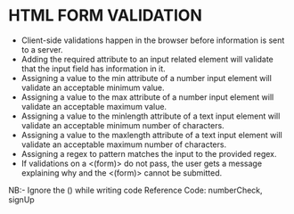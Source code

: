 # HTML FORM VALIDATION
- Client-side validations happen in the browser before information is sent to a server.
- Adding the required attribute to an input related element will validate that the input field has information in it.
- Assigning a value to the min attribute of a number input element will validate an acceptable minimum value.
- Assigning a value to the max attribute of a number input element will validate an acceptable maximum value.
- Assigning a value to the minlength attribute of a text input element will validate an acceptable minimum number of characters.
- Assigning a value to the maxlength attribute of a text input element will validate an acceptable maximum number of characters.
- Assigning a regex to pattern matches the input to the provided regex.
- If validations on a <(form)> do not pass, the user gets a message explaining why and the <(form)> cannot be submitted.

NB:- Ignore the () while writing code
Reference Code: numberCheck, signUp